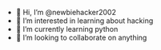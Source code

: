 - 👋 Hi, I’m @newbiehacker2002
- 👀 I’m interested in learning about hacking
- 🌱 I’m currently learning python
- 💞️ I’m looking to collaborate on anything

<!---
newbiehacker2002/newbiehacker2002 is a ✨ special ✨ repository because its `README.md` (this file) appears on your GitHub profile.
You can click the Preview link to take a look at your changes.
--->
